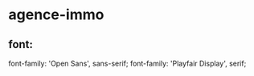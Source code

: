 # agence-immo

## font: 
font-family: 'Open Sans', sans-serif;
font-family: 'Playfair Display', serif;